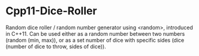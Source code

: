 # Cpp11-Dice-Roller
Random dice roller / random number generator using &lt;random>, introduced in C++11. Can be used either as a random number between two numbers (random (min, max)), or as a set number of dice with specific sides (dice (number of dice to throw, sides of dice)).
